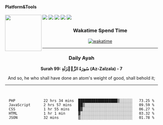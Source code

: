 #### Platform&Tools

[![](https://img.shields.io/badge/-NPM-cb3837?style=flat-square&logo=npm&logoColor=white)](https://npmjs.com/)
[![](https://img.shields.io/badge/PHP-777BB4?style=flat-square&logo=php&logoColor=white)](https://nodejs.org/)
[![](https://img.shields.io/badge/Julia-9558B2?style=flat-square&logo=julia&logoColor=white)](https://nodejs.org/)
<img src="https://avatars.githubusercontent.com/u/31664438?v=4" width="120" align="left">
[![](https://img.shields.io/badge/-Node.js-43853d?style=flat-square&logo=node.js&logoColor=ffffff)](https://nodejs.org/)
[![](https://img.shields.io/badge/Visual_Studio_Code-0078D4?style=flat-square&logo=visual%20studio%20code&logoColor=white)](https://nodejs.org/)

<center>
  
### Wakatime Spend Time 
  
[![wakatime](https://wakatime.com/badge/user/87646243-158a-4241-a3cb-668e1fa2dbb8.svg)](https://wakatime.com/@87646243-158a-4241-a3cb-668e1fa2dbb8)
               

_______ 
### Daily Ayah

<!--START_SECTION:quran-->

**Surah 99: سُورَةُ الزَّلۡزَلَةِ (Az-Zalzala) - 7**

And so, he who shall have done an atom's weight of good, shall behold it;
 <!--END_SECTION:quran-->

  
                       
                                             
_______

&nbsp;&nbsp;     &nbsp;&nbsp;    &nbsp;&nbsp;   &nbsp;&nbsp;
 
<!--START_SECTION:waka-->

```text
PHP             22 hrs 34 mins  ██████████████████▒░░░░░░   73.25 %
JavaScript      2 hrs 57 mins   ██▒░░░░░░░░░░░░░░░░░░░░░░   09.59 %
CSS             1 hr 55 mins    █▓░░░░░░░░░░░░░░░░░░░░░░░   06.27 %
HTML            1 hr 1 min      ▓░░░░░░░░░░░░░░░░░░░░░░░░   03.32 %
JSON            32 mins         ▒░░░░░░░░░░░░░░░░░░░░░░░░   01.78 %
```

<!--END_SECTION:waka-->
